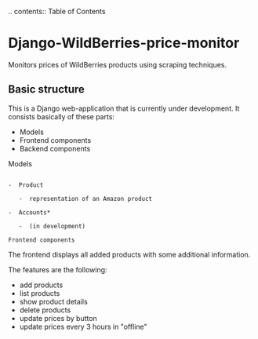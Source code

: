 .. contents:: Table of Contents

Django-WildBerries-price-monitor
===========================

Monitors prices of WildBerries products using scraping techniques.

Basic structure
---------------

This is a Django web-application that is currently under development. It
consists basically of these parts:

-  Models
-  Frontend components
-  Backend components


Models
~~~~~~

-  Product

   -  representation of an Amazon product

-  Accounts*

   -  (in development)

Frontend components
~~~~~~~~~~~~~~~~~~~

The frontend displays all added products with some additional
information.

The features are the following:

-  add products
-  list products
-  show product details
-  delete products
-  update prices by button
-  update prices every 3 hours in "offline"
